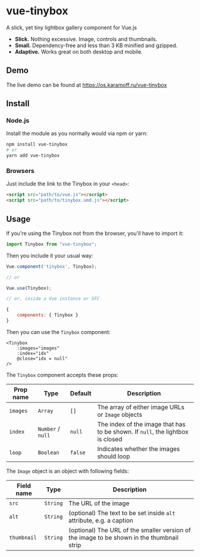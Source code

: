 # vue-tinybox

A slick, yet tiny lightbox gallery component for Vue.js

- **Slick.** Nothing excessive. Image, controls and thumbnails.
- **Small.** Dependency-free and less than 3 KB minified and gzipped.
- **Adaptive.** Works great on both desktop and mobile.

## Demo

The live demo can be found at https://os.karamoff.ru/vue-tinybox

## Install

### Node.js

Install the module as you normally would via npm or yarn:

```sh
npm install vue-tinybox
# or
yarn add vue-tinybox
```

### Browsers

Just include the link to the Tinybox in your `<head>`:

```html
<script src="path/to/vue.js"></script>
<script src="path/to/tinybox.umd.js"></script>
```

## Usage

If you're using the Tinybox not from the browser, you'll have to import it:

```js
import Tinybox from "vue-tinybox";
```

Then you include it your usual way:

```js
Vue.component('tinybox', Tinybox);

// or

Vue.use(Tinybox);

// or, inside a Vue instance or SFC

{
    components: { Tinybox }
}
```

Then you can use the `Tinybox` component:

```vue
<Tinybox
    :images="images"
    :index="idx"
    @close="idx = null"
/>
```

The `Tinybox` component accepts these props:

| Prop name | Type              | Default | Description                                                                    |
|-----------|-------------------|---------|--------------------------------------------------------------------------------|
| `images`  | `Array`           | `[]`    | The array of either image URLs or `Image` objects                              |
| `index`   | `Number` / `null` | `null`  | The index of the image that has to be shown. If `null`, the lightbox is closed |
| `loop`    | `Boolean`         | `false` | Indicates whether the images should loop                                       |

The `Image` object is an object with following fields:

| Field name  | Type     | Description                                                                               |
|-------------|----------|-------------------------------------------------------------------------------------------|
| `src`       | `String` | The URL of the image                                                                      |
| `alt`       | `String` | (optional) The text to be set inside `alt` attribute, e.g. a caption                      |
| `thumbnail` | `String` | (optional) The URL of the smaller version of the image to be shown in the thumbnail strip |
